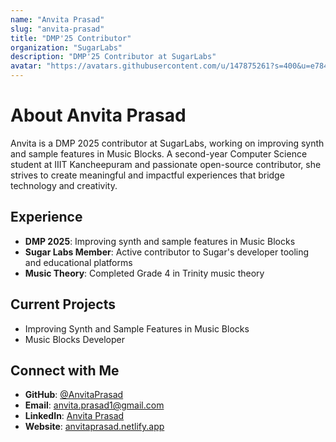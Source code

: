 ```yaml
---
name: "Anvita Prasad"
slug: "anvita-prasad"
title: "DMP'25 Contributor"
organization: "SugarLabs"
description: "DMP'25 Contributor at SugarLabs"
avatar: "https://avatars.githubusercontent.com/u/147875261?s=400&u=e784808241accea1d4c664bba0ce7bd6ca000662&v=4"
---
```


<!--markdownlint-disable-->

# About Anvita Prasad

Anvita is a DMP 2025 contributor at SugarLabs, working on improving synth and sample features in Music Blocks. A second-year Computer Science student at IIIT Kancheepuram and passionate open-source contributor, she strives to create meaningful and impactful experiences that bridge technology and creativity.

## Experience

- **DMP 2025**: Improving synth and sample features in Music Blocks
- **Sugar Labs Member**: Active contributor to Sugar's developer tooling and educational platforms
- **Music Theory**: Completed Grade 4 in Trinity music theory

## Current Projects

- Improving Synth and Sample Features in Music Blocks
- Music Blocks Developer

## Connect with Me

- **GitHub**: [@AnvitaPrasad](https://github.com/AnvitaPrasad)
- **Email**: [anvita.prasad1@gmail.com](mailto:anvita.prasad1@gmail.com)
- **LinkedIn**: [Anvita Prasad](https://www.linkedin.com/in/anvita-prasad)
- **Website**: [anvitaprasad.netlify.app](https://anvitaprasad.netlify.app/) 